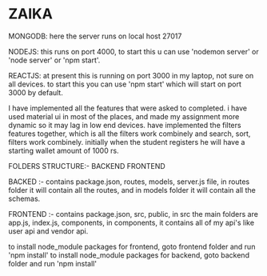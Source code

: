 # ZAIKA


MONGODB:
here the server runs on local host 27017

NODEJS:
this runs on port 4000, to start this u can use 'nodemon server' or 'node server' or 'npm start'. 

REACTJS:
at present this is running on port 3000 in my laptop, not sure on all devices.
to start this you can use 'npm start' which will start on port 3000 by default.


I have implemented all the features that were asked to completed. i have used material ui in most of the places, and made my assignment more dynamic so it may lag in low end devices. have implemented the filters features together, which is all the filters work combinely and search, sort, filters work combinely. initially when the student registers he will have a starting wallet amount of 1000 rs.


FOLDERS STRUCTURE:- 
BACKEND
FRONTEND


BACKED :- 
contains package.json, routes, models, server.js file, in routes folder it will contain all the routes, and in models folder it will contain all the schemas.

FRONTEND :-
contains package.json, src, public, in src the main folders are app.js, index.js, components, in components, it contains all of my api's like user api and vendor api.


to install node_module packages for frontend, goto frontend folder and run 'npm install'
to install node_module packages for backend, goto backend folder and run 'npm install'
